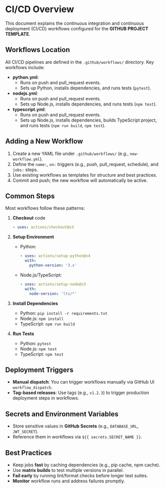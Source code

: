 # CI/CD Overview

This document explains the continuous integration and continuous deployment (CI/CD) workflows configured for the **GITHUB PROJECT TEMPLATE**.

## Workflows Location

All CI/CD pipelines are defined in the `.github/workflows/` directory. Key workflows include:

- **python.yml**:  
  - Runs on push and pull_request events.  
  - Sets up Python, installs dependencies, and runs tests (`pytest`).  
- **nodejs.yml**:  
  - Runs on push and pull_request events.  
  - Sets up Node.js, installs dependencies, and runs tests (`npm test`).  
- **typescript.yml**:  
  - Runs on push and pull_request events.  
  - Sets up Node.js, installs dependencies, builds TypeScript project, and runs tests (`npm run build`, `npm test`).

## Adding a New Workflow

1. Create a new YAML file under `.github/workflows/` (e.g., `new-workflow.yml`).
2. Define the `name:`, `on:` triggers (e.g., push, pull_request, schedule), and `jobs:` steps.
3. Use existing workflows as templates for structure and best practices.
4. Commit and push; the new workflow will automatically be active.

## Common Steps

Most workflows follow these patterns:

1. **Checkout** code  
   ```yaml
   - uses: actions/checkout@v3
   ```

2. **Setup Environment**  
   - Python:  
     ```yaml
     - uses: actions/setup-python@v4
       with:
         python-version: '3.x'
     ```  
   - Node.js/TypeScript:  
     ```yaml
     - uses: actions/setup-node@v3
       with:
         node-version: 'lts/*'
     ```

3. **Install Dependencies**  
   - Python: `pip install -r requirements.txt`  
   - Node.js: `npm install`  
   - TypeScript: `npm run build`

4. **Run Tests**  
   - Python: `pytest`  
   - Node.js: `npm test`  
   - TypeScript: `npm test`

## Deployment Triggers

- **Manual dispatch**: You can trigger workflows manually via GitHub UI `workflow_dispatch`.  
- **Tag-based releases**: Use tags (e.g., `v1.2.3`) to trigger production deployment steps in workflows.

## Secrets and Environment Variables

- Store sensitive values in **GitHub Secrets** (e.g., `DATABASE_URL`, `JWT_SECRET`).  
- Reference them in workflows via `${{ secrets.SECRET_NAME }}`.

## Best Practices

- Keep jobs **fast** by caching dependencies (e.g., pip cache, npm cache).  
- Use **matrix builds** to test multiple versions in parallel.  
- **Fail early** by running lint/format checks before longer test suites.  
- **Monitor** workflow runs and address failures promptly.
